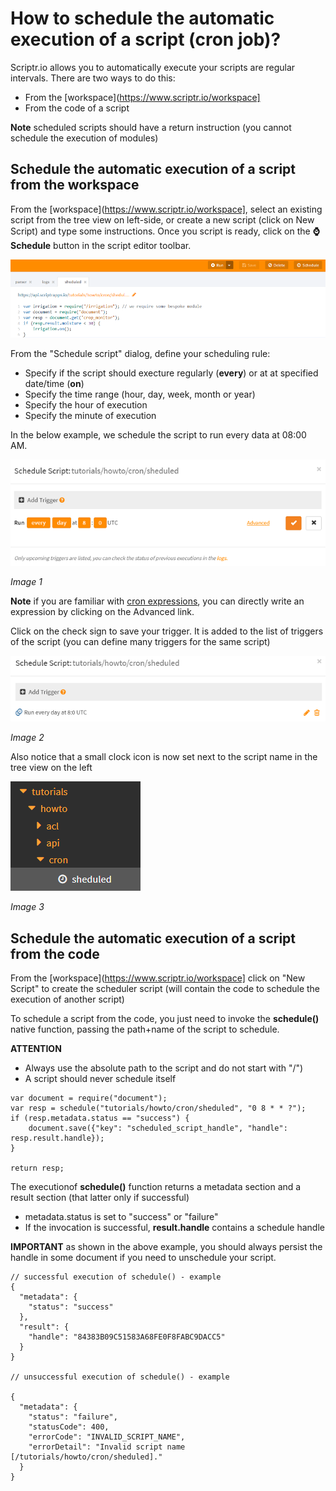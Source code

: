 # How to schedule the automatic execution of a script (cron job)?

Scriptr.io allows you to automatically execute your scripts are regular intervals. 
There are two ways to do this: 
- From the [workspace](https://www.scriptr.io/workspace]
- From the code of a script

**Note** scheduled scripts should have a return instruction (you cannot schedule the execution of modules)

## Schedule the automatic execution of a script from the workspace

From the [workspace](https://www.scriptr.io/workspace], select an existing script from the tree view on left-side, 
or create a new script (click on New Script) and type some instructions. Once you script is ready, click on the **⌚Schedule** button in the script editor toolbar.

![Schedule a script](./images/schedule.png)

From the "Schedule script" dialog, define your scheduling rule:

- Specify if the script should execture regularly (**every**) or at at specified date/time (**on**)
- Specify the time range (hour, day, week, month or year)
- Specify the hour of execution
- Specify the minute of execution

In the below example, we schedule the script to run every data at 08:00 AM.

![Cron trigger](./images/create_trigger.png)

*Image 1*

**Note** if you are familiar with [cron expressions](https://www.freeformatter.com/cron-expression-generator-quartz.html), you can directly write an expression by clicking on the Advanced link.

Click on the check sign to save your trigger. It is added to the list of triggers of the script (you can define many triggers for the same script)

![Trigger set](./images/trigger_set.png)

*Image 2*

Also notice that a small clock icon is now set next to the script name in the tree view on the left

![Clock set](./images/clock.png)

*Image 3*

## Schedule the automatic execution of a script from the code

From the [workspace](https://www.scriptr.io/workspace] click on "New Script" to create the scheduler script (will contain the code to schedule the execution of another script)

To schedule a script from the code, you just need to invoke the **schedule()** native function, passing the path+name of the script to schedule.

**ATTENTION**
- Always use the absolute path to the script and do not start with "/")
- A script should never schedule itself

```
var document = require("document");
var resp = schedule("tutorials/howto/cron/sheduled", "0 8 * * ?");
if (resp.metadata.status == "success") {
    document.save({"key": "scheduled_script_handle", "handle": resp.result.handle});
}

return resp;
```
The executionof **schedule()** function returns a metadata section and a result section (that latter only if successful)
- metadata.status is set to "success" or "failure"
- If the invocation is successful, **result.handle** contains a schedule handle

**IMPORTANT** as shown in the above example, you should always persist the handle in some document if you need to unschedule your script.

```
// successful execution of schedule() - example
{
  "metadata": {
    "status": "success"
  },
  "result": {
    "handle": "84383B09C51583A68FE0F8FABC9DACC5"
  }
}

// unsuccessful execution of schedule() - example

{
  "metadata": {
    "status": "failure",
    "statusCode": 400,
    "errorCode": "INVALID_SCRIPT_NAME",
    "errorDetail": "Invalid script name [/tutorials/howto/cron/sheduled]."
  }
}
```


